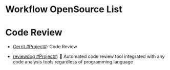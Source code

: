 # Workflow OpenSource List

# Code Review

- [Gerrit #Project#](https://www.gerritcodereview.com/about.html): Code Review

- [reviewdog #Project#](https://github.com/reviewdog/reviewdog): 🐶 Automated code review tool integrated with any code analysis tools regardless of programming language

